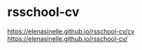 # rsschool-cv

https://elenasinelle.github.io/rsschool-cv/cv
https://elenasinelle.github.io/rsschool-cv/
